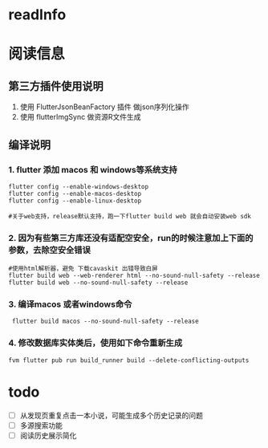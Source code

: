 # readInfo
# 阅读信息

## 第三方插件使用说明

1. 使用 FlutterJsonBeanFactory 插件 做json序列化操作
2. 使用 flutterImgSync 做资源R文件生成

## 编译说明

### 1. flutter 添加 macos 和 windows等系统支持
```shell
flutter config --enable-windows-desktop
flutter config --enable-macos-desktop
flutter config --enable-linux-desktop

#关于web支持，release默认支持，跑一下flutter build web 就会自动安装web sdk
 ```


### 2. 因为有些第三方库还没有适配空安全，run的时候注意加上下面的参数，去除空安全错误
```shell
#使用html解析器，避免 下载cavaskit 出错导致白屏
flutter build web --web-renderer html --no-sound-null-safety --release
flutter build web --no-sound-null-safety --release
```

### 3. 编译macos 或者windows命令
```shell
 flutter build macos --no-sound-null-safety --release

```

### 4. 修改数据库实体类后，使用如下命令重新生成
```shell
fvm flutter pub run build_runner build --delete-conflicting-outputs

```

# todo
- [ ] 从发现页重复点击一本小说，可能生成多个历史记录的问题
- [ ] 多源搜索功能
- [ ] 阅读历史展示简化